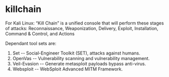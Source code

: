 # killchain
For Kali Linux:
“Kill Chain” is a unified console that will perform these stages of attacks:
Reconnaissance,
Weaponization,
Delivery,
Exploit,
Installation,
Command & Control, and 
Actions

Dependant tool sets are:

1)  Set -- Social-Engineer Toolkit (SET), attacks against humans.
2)  OpenVas --  Vulnerability scanning and vulnerability management.
3)  Veil-Evasion -- Generate metasploit payloads bypass anti-virus.
4)  Websploit -- WebSploit Advanced MITM Framework.
